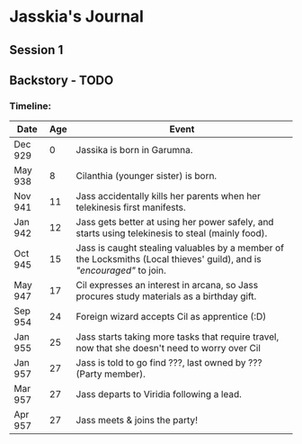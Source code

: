 # Jasskia's Journal
## Session 1

## Backstory - TODO
### Timeline:
|Date|Age|Event|
|----|---|-----|
| Dec 929 |  0 | Jassika is born in Garumna.
| May 938 |  8 | Cilanthia (younger sister) is born. 
| Nov 941 | 11 | Jass accidentally kills her parents when her telekinesis first manifests.
| Jan 942 | 12 | Jass gets better at using her power safely, and starts using telekinesis to steal (mainly food).
| Oct 945 | 15 | Jass is caught stealing valuables by a member of the Locksmiths (Local thieves' guild), and is *"encouraged"* to join. 
| May 947 | 17 | Cil expresses an interest in arcana, so Jass procures study materials as a birthday gift.
| Sep 954 | 24 | Foreign wizard accepts Cil as apprentice (:D)
| Jan 955 | 25 | Jass starts taking more tasks that require travel, now that she doesn't need to worry over Cil
| Jan 957 | 27 | Jass is told to go find ???, last owned by ??? (Party member).
| Mar 957 | 27 | Jass departs to Viridia following a lead.
| Apr 957 | 27 | Jass meets & joins the party!
